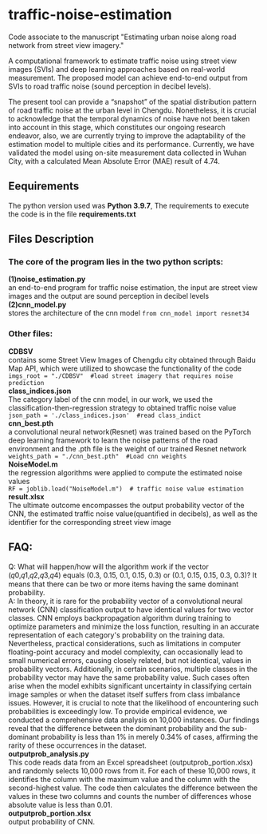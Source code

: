 # traffic-noise-estimation
Code associate to the manuscript "Estimating urban noise along road network from street view imagery."  

A computational framework to estimate traffic noise using street view images (SVIs) and deep learning approaches based on real-world measurement. The proposed model can achieve end-to-end output from SVIs to road traffic noise (sound perception in decibel levels).      

The present tool can provide a “snapshot” of the spatial distribution pattern of road traffic noise at the urban level in Chengdu. Nonetheless, it is crucial to acknowledge that the temporal dynamics of noise have not been taken into account in this stage, which constitutes our ongoing research endeavor, also, we are currently trying to improve the adaptability of the estimation model to multiple cities and its performance. Currently, we have validated the model using on-site measurement data collected in Wuhan City, with a calculated Mean Absolute Error (MAE) result of 4.74.        
## Eequirements 
The python version used was **Python 3.9.7**, The requirements to execute the code is in the file **requirements.txt** 
## Files Description  
### The core of the program lies in the two python scripts:  
**(1)noise_estimation.py**  
an end-to-end program for traffic noise estimation, the input are street view images and the output are sound perception in decibel levels  
**(2)cnn_model.py**  
stores the architecture of the cnn model
    ```from cnn_model import resnet34```   
### Other files:  
**CDBSV**   
contains some Street View Images of Chengdu city obtained through Baidu Map API, which were utilized to showcase the functionality of the code   
    ```imgs_root = "./CDBSV"  #load street imagery that requires noise prediction```   
**class_indices.json**  
The category label of the cnn model, in our work, we used the classification-then-regression strategy to obtained traffic noise value  
    ```json_path = './class_indices.json'  #read class_indict```  
**cnn_best.pth**   
a convolutional neural network(Resnet) was trained based on the PyTorch deep learning framework to learn the noise patterns of the road environment and the .pth file is the weight of our trained Resnet network
    ```weights_path = "./cnn_best.pth"  #Load cnn weights```  
**NoiseModel.m**  
the regression algorithms were applied to compute the estimated noise values  
    ```RF = joblib.load("NoiseModel.m")  # traffic noise value estimation```  
**result.xlsx**  
The ultimate outcome encompasses the output probability vector of the CNN, the estimated traffic noise value(quantified in decibels), as well as the identifier for the corresponding street view image  
## FAQ:   
Q: What will happen/how will the algorithm work if the vector (𝑞0,𝑞1,𝑞2,𝑞3,𝑞4) equals (0.3, 0.15, 0.1, 0.15, 0.3) or (0.1, 0.15, 0.15, 0.3, 0.3)? It means that there can be two or more items having the same dominant probability.   
A: In theory, it is rare for the probability vector of a convolutional neural network (CNN) classification output to have identical values for two vector classes. CNN employs backpropagation algorithm during training to optimize parameters and minimize the loss function, resulting in an accurate representation of each category's probability on the training data. Nevertheless, practical considerations, such as limitations in computer floating-point accuracy and model complexity, can occasionally lead to small numerical errors, causing closely related, but not identical, values in probability vectors. Additionally, in certain scenarios, multiple classes in the probability vector may have the same probability value.  Such cases often arise when the model exhibits significant uncertainty in classifying certain image samples or when the dataset itself suffers from class imbalance issues. However, it is crucial to note that the likelihood of encountering such probabilities is exceedingly low.
To provide empirical evidence, we conducted a comprehensive data analysis on 10,000 instances. Our findings reveal that the difference between the dominant probability and the sub-dominant probability is less than 1% in merely 0.34% of cases, affirming the rarity of these occurrences in the dataset.  
**outputprob_analysis.py**  
This code reads data from an Excel spreadsheet (outputprob_portion.xlsx) and randomly selects 10,000 rows from it. For each of these 10,000 rows, it identifies the column with the maximum value and the column with the second-highest value. The code then calculates the difference between the values in these two columns and counts the number of differences whose absolute value is less than 0.01.   
**outputprob_portion.xlsx**    
output probability of CNN.
